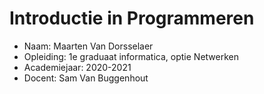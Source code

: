 # Introductie in Programmeren

* Naam: Maarten Van Dorsselaer
* Opleiding: 1e graduaat informatica, optie Netwerken
* Academiejaar: 2020-2021
* Docent: Sam Van Buggenhout

